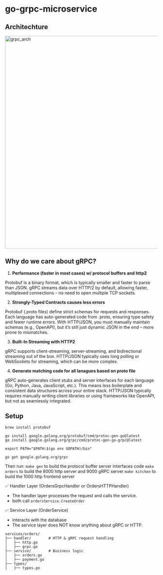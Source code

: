 # go-grpc-microservice

## Architechture
<img width="701" alt="grpc_arch" src="https://github.com/user-attachments/assets/0b15cf03-5cb5-467f-9ff6-09d66f638d94" />

## Why do we care about gRPC?

1. **Performance (faster in most cases) w/ protocol buffers and http2**
   
Protobuf is a binary format, which is typically smaller and faster to parse than JSON.
gRPC streams data over HTTP/2 by default, allowing faster, multiplexed connections – no need to open multiple TCP sockets.
  
2. **Strongly-Typed Contracts causes less errors**
   
Protobuf (.proto files) define strict schemas for requests and responses.
Each language has auto-generated code from .proto, ensuring type safety and fewer runtime errors.
With HTTP/JSON, you must manually maintain schemas (e.g., OpenAPI), but it’s still just dynamic JSON in the end – more prone to mismatches.

  
3. **Built-In Streaming with HTTP2**
   
gRPC supports client-streaming, server-streaming, and bidirectional streaming out of the box.
HTTP/JSON typically uses long polling or WebSockets for streaming, which can be more complex.
  
4. **Generate matching code for all lanagues based on proto file**
   
gRPC auto-generates client stubs and server interfaces for each language (Go, Python, Java, JavaScript, etc.).
This means less boilerplate and consistent data structures across your entire stack.
HTTP/JSON typically requires manually writing client libraries or using frameworks like OpenAPI, but not as seamlessly integrated.

## Setup
```
brew install protobuf
```

```
go install google.golang.org/protobuf/cmd/protoc-gen-go@latest
go install google.golang.org/grpc/cmd/protoc-gen-go-grpc@latest
```

```
export PATH="$PATH:$(go env GOPATH)/bin"
```

```
go get google.golang.org/grpc
```

Then run:
`make gen` to build the protocol buffer server interfaces code
`make orders` to build the 8000 http server and 9000 gRPC server
`make kitchen` to build the 1000 http frontend server

✅ Handler Layer (OrdersGrpcHandler or OrdersHTTPHandler)
- The handler layer processes the request and calls the service.
- both call `ordersService.CreateOrder`

✅ Service Layer (OrderService)
- interacts with the database
- The service layer does NOT know anything about gRPC or HTTP.

```
services/orders/
├── handler/        # HTTP & gRPC request handling
│   ├── http.go
│   ├── grpc.go
├── service/        # Business logic
│   ├── orders.go
│   ├── payment.go  
├── types/         
│   ├── types.go
```



